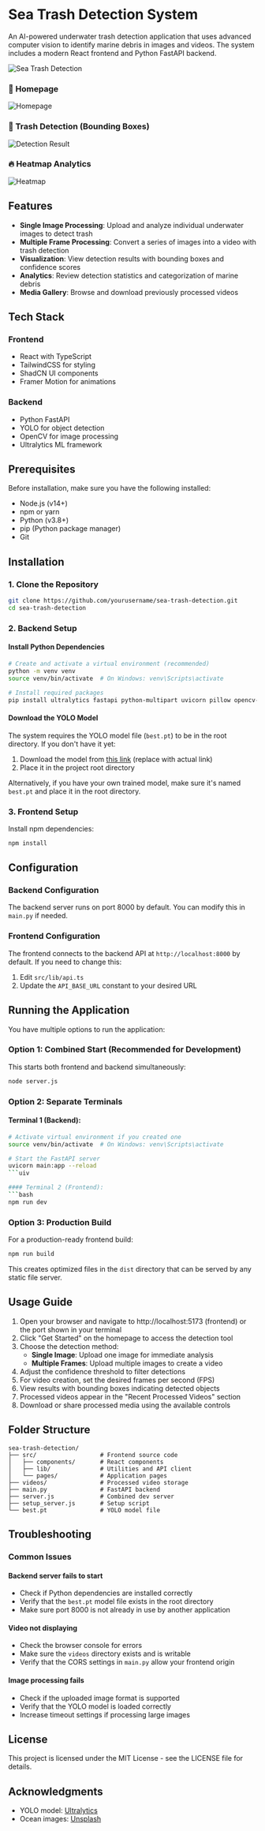 # Sea Trash Detection System

An AI-powered underwater trash detection application that uses advanced computer vision to identify marine debris in images and videos. The system includes a modern React frontend and Python FastAPI backend.

![Sea Trash Detection](https://images.unsplash.com/photo-1621451537084-482c73073a0f?q=80&w=1000&auto=format&fit=crop)

### 🌊 Homepage

![Homepage](assets\homepage.png)

### 🧠 Trash Detection (Bounding Boxes)

![Detection Result](assets\detection.png)

### 🔥 Heatmap Analytics

![Heatmap](assets\ocean-view.png)

## Features

- **Single Image Processing**: Upload and analyze individual underwater images to detect trash
- **Multiple Frame Processing**: Convert a series of images into a video with trash detection
- **Visualization**: View detection results with bounding boxes and confidence scores
- **Analytics**: Review detection statistics and categorization of marine debris
- **Media Gallery**: Browse and download previously processed videos

## Tech Stack

### Frontend

- React with TypeScript
- TailwindCSS for styling
- ShadCN UI components
- Framer Motion for animations

### Backend

- Python FastAPI
- YOLO for object detection
- OpenCV for image processing
- Ultralytics ML framework

## Prerequisites

Before installation, make sure you have the following installed:

- Node.js (v14+)
- npm or yarn
- Python (v3.8+)
- pip (Python package manager)
- Git

## Installation

### 1. Clone the Repository

```bash
git clone https://github.com/yourusername/sea-trash-detection.git
cd sea-trash-detection
```

### 2. Backend Setup

#### Install Python Dependencies

```bash
# Create and activate a virtual environment (recommended)
python -m venv venv
source venv/bin/activate  # On Windows: venv\Scripts\activate

# Install required packages
pip install ultralytics fastapi python-multipart uvicorn pillow opencv-python imageio
```

#### Download the YOLO Model

The system requires the YOLO model file (`best.pt`) to be in the root directory. If you don't have it yet:

1. Download the model from [this link](https://download-link-for-model.com) (replace with actual link)
2. Place it in the project root directory

Alternatively, if you have your own trained model, make sure it's named `best.pt` and place it in the root directory.

### 3. Frontend Setup

Install npm dependencies:

```bash
npm install
```

## Configuration

### Backend Configuration

The backend server runs on port 8000 by default. You can modify this in `main.py` if needed.

### Frontend Configuration

The frontend connects to the backend API at `http://localhost:8000` by default. If you need to change this:

1. Edit `src/lib/api.ts`
2. Update the `API_BASE_URL` constant to your desired URL

## Running the Application

You have multiple options to run the application:

### Option 1: Combined Start (Recommended for Development)

This starts both frontend and backend simultaneously:

```bash
node server.js
```

### Option 2: Separate Terminals

#### Terminal 1 (Backend):

````bash
# Activate virtual environment if you created one
source venv/bin/activate  # On Windows: venv\Scripts\activate

# Start the FastAPI server
uvicorn main:app --reload
```uiv

#### Terminal 2 (Frontend):
```bash
npm run dev
````

### Option 3: Production Build

For a production-ready frontend build:

```bash
npm run build
```

This creates optimized files in the `dist` directory that can be served by any static file server.

## Usage Guide

1. Open your browser and navigate to http://localhost:5173 (frontend) or the port shown in your terminal
2. Click "Get Started" on the homepage to access the detection tool
3. Choose the detection method:
   - **Single Image**: Upload one image for immediate analysis
   - **Multiple Frames**: Upload multiple images to create a video
4. Adjust the confidence threshold to filter detections
5. For video creation, set the desired frames per second (FPS)
6. View results with bounding boxes indicating detected objects
7. Processed videos appear in the "Recent Processed Videos" section
8. Download or share processed media using the available controls

## Folder Structure

```
sea-trash-detection/
├── src/                  # Frontend source code
│   ├── components/       # React components
│   ├── lib/              # Utilities and API client
│   └── pages/            # Application pages
├── videos/               # Processed video storage
├── main.py               # FastAPI backend
├── server.js             # Combined dev server
├── setup_server.js       # Setup script
└── best.pt               # YOLO model file
```

## Troubleshooting

### Common Issues

#### Backend server fails to start

- Check if Python dependencies are installed correctly
- Verify that the `best.pt` model file exists in the root directory
- Make sure port 8000 is not already in use by another application

#### Video not displaying

- Check the browser console for errors
- Make sure the `videos` directory exists and is writable
- Verify that the CORS settings in `main.py` allow your frontend origin

#### Image processing fails

- Check if the uploaded image format is supported
- Verify that the YOLO model is loaded correctly
- Increase timeout settings if processing large images

## License

This project is licensed under the MIT License - see the LICENSE file for details.

## Acknowledgments

- YOLO model: [Ultralytics](https://github.com/ultralytics/yolov5)
- Ocean images: [Unsplash](https://unsplash.com/)
